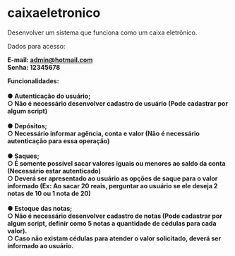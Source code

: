 # caixaeletronico
Desenvolver um sistema que funciona como um caixa eletrônico.

Dados para acesso: 

<b>E-mail:<b> admin@hotmail.com
<br>
<b>Senha:</b> 12345678
    
Funcionalidades:<br><br>
● Autenticação do usuário;<Br>
○ Não é necessário desenvolver cadastro de usuário (Pode cadastrar por
algum script) <br><br>
● Depósitos;<br>
○ Necessário informar agência, conta e valor (Não é necessário
autenticação para essa operação) <br><br>
● Saques;<Br>
○ É somente possível sacar valores iguais ou menores ao saldo da conta
(Necessário estar autenticado)<br>
○ Deverá ser apresentado ao usuário as opções de saque para o valor
informado (Ex: Ao sacar 20 reais, perguntar ao usuário se ele deseja 2
notas de 10 ou 1 nota de 20)<br><br>
● Estoque das notas;<br>
○ Não é necessário desenvolver cadastro de notas (Pode cadastrar por
algum script, definir como 5 notas a quantidade de cédulas para cada
valor).<br>
○ Caso não existam cédulas para atender o valor solicitado, deverá ser
informado ao usuário.
